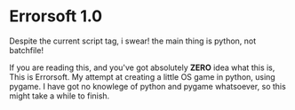 
# Errorsoft 1.0

Despite the current script tag, i swear! the main thing is python, not batchfile!

If you are reading this, and you've got absolutely **ZERO** idea what this is,
This is Errorsoft. My attempt at creating a little OS game in python, using pygame.
I have got no knowlege of python and pygame whatsoever, so this might take a while to finish.
